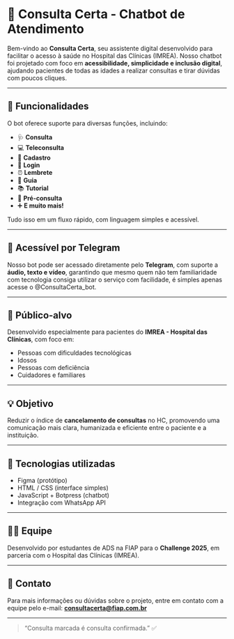 # 🤖 Consulta Certa - Chatbot de Atendimento

Bem-vindo ao **Consulta Certa**, seu assistente digital desenvolvido para facilitar o acesso à saúde no Hospital das Clínicas (IMREA). Nosso chatbot foi projetado com foco em **acessibilidade, simplicidade e inclusão digital**, ajudando pacientes de todas as idades a realizar consultas e tirar dúvidas com poucos cliques.

---

## 🔧 Funcionalidades

O bot oferece suporte para diversas funções, incluindo:

- 🩺 **Consulta**
- 💻 **Teleconsulta**
- 📝 **Cadastro**
- 🔐 **Login**
- ⏰ **Lembrete**
- 📍 **Guia**
- 📚 **Tutorial**
- 🧾 **Pré-consulta**
- ➕ **E muito mais!**

Tudo isso em um fluxo rápido, com linguagem simples e acessível.

---

## 📱 Acessível por Telegram

Nosso bot pode ser acessado diretamente pelo **Telegram**, com suporte a **áudio, texto e vídeo**, garantindo que mesmo quem não tem familiaridade com tecnologia consiga utilizar o serviço com facilidade, é simples apenas acesse o @ConsultaCerta_bot.

---

## 👥 Público-alvo

Desenvolvido especialmente para pacientes do **IMREA - Hospital das Clínicas**, com foco em:

- Pessoas com dificuldades tecnológicas
- Idosos
- Pessoas com deficiência
- Cuidadores e familiares

---

## 💡 Objetivo

Reduzir o índice de **cancelamento de consultas** no HC, promovendo uma comunicação mais clara, humanizada e eficiente entre o paciente e a instituição.

---

## 🚀 Tecnologias utilizadas

- Figma (protótipo)
- HTML / CSS (interface simples)
- JavaScript + Botpress (chatbot)
- Integração com WhatsApp API

---

## 👨‍💻 Equipe

Desenvolvido por estudantes de ADS na FIAP para o **Challenge 2025**, em parceria com o Hospital das Clínicas (IMREA).

---

## 📩 Contato

Para mais informações ou dúvidas sobre o projeto, entre em contato com a equipe pelo e-mail: **consultacerta@fiap.com.br**

---

> “Consulta marcada é consulta confirmada.” ✅
